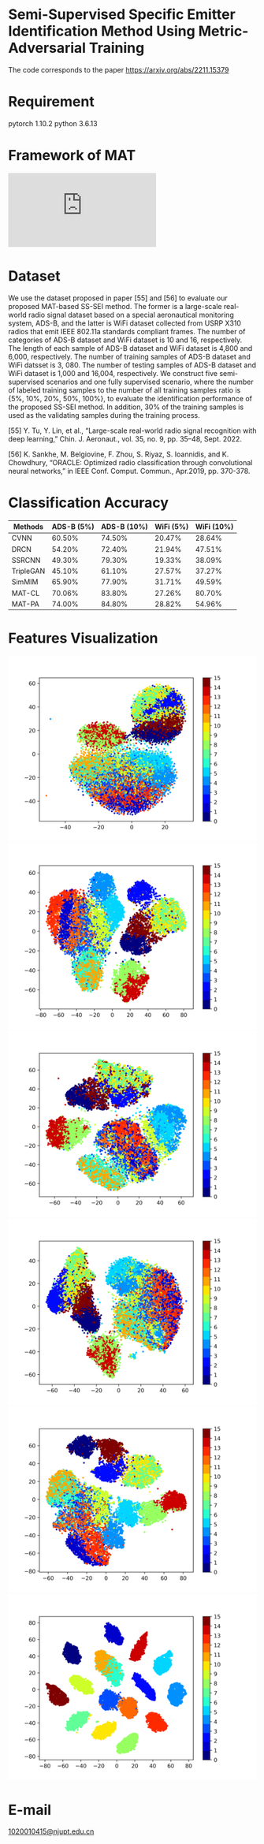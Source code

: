 # Semi-Supervised Specific Emitter Identification Method Using Metric-Adversarial Training
The code corresponds to the paper https://arxiv.org/abs/2211.15379

# Requirement
pytorch 1.10.2
python 3.6.13

# Framework of MAT
![Framework of MAT](https://github.com/lovelymimola/MAT-based-SS-SEI/blob/master/Figures/MAT_Pipeline.pdf)

# Dataset
We use the dataset proposed in paper [55] and [56] to evaluate our proposed MAT-based SS-SEI method. The former is a large-scale real-world radio signal dataset based on
a special aeronautical monitoring system, ADS-B, and the latter is WiFi dataset collected from USRP X310 radios that emit IEEE 802.11a standards compliant frames. The number of categories of ADS-B dataset and WiFi dataset is 10 and 16, respectively. The length of each sample of ADS-B dataset and WiFi dataset is 4,800
and 6,000, respectively. The number of training samples of ADS-B dataset and WiFi datsset is 3, 080. The number of testing samples of ADS-B dataset and WiFi dataset is 1,000 and 16,004, respectively. We construct five semi-supervised scenarios and one fully supervised scenario, where the number of labeled training samples to the number of all training samples ratio is {5%, 10%, 20%, 50%, 100%}, to evaluate the identification performance of the proposed SS-SEI method. In addition, 30% of the training samples is used as the validating samples during the training process.

[55] Y. Tu, Y. Lin, et al., “Large-scale real-world radio signal recognition with deep learning,” Chin. J. Aeronaut., vol. 35, no. 9, pp. 35–48, Sept.
2022.

[56] K. Sankhe, M. Belgiovine, F. Zhou, S. Riyaz, S. Ioannidis, and K. Chowdhury, “ORACLE: Optimized radio classification through convolutional neural networks,” in IEEE Conf. Comput. Commun., Apr.2019, pp. 370-378.

# Classification Accuracy
 Methods  | ADS-B (5%) | ADS-B (10%) | WiFi (5%) | WiFi (10%)
 ---- | ----- | ------  | ----- | ------  |
 CVNN  | 60.50% |  74.50% | 20.47% |28.64%
 DRCN  | 54.20% | 72.40% | 21.94% | 47.51%
 SSRCNN | 49.30% | 79.30% | 19.33% | 38.09%
 TripleGAN | 45.10% | 61.10% | 27.57% | 37.27%
 SimMIM | 65.90% | 77.90% | 31.71% | 49.59%
 MAT-CL | 70.06% | 83.80% | 27.26% | 80.70%
 MAT-PA | 74.00% | 84.80% | 28.82% | 54.96%

# Features Visualization
![Features Visualization of CNN](https://github.com/lovelymimola/MAT-based-SS-SEI/blob/master/Figures/CNN_n_classes_16_10label_90unlabel_improved.png)
![Features Visualization of DRCN](https://github.com/lovelymimola/MAT-based-SS-SEI/blob/master/Figures/DRCN_complex_n_classes_16_10label_90unlabel_improved.png)
![Features Visualization of SSRCNN](https://github.com/lovelymimola/MAT-based-SS-SEI/blob/master/Figures/SSRCNN_n_classes_16_10label_90unlabel_improved.png)
![Features Visualization of TripleGAN](https://github.com/lovelymimola/MAT-based-SS-SEI/blob/master/Figures/TripleGAN_n_classes_16_10label_90unlabel_improved.png)
![Features Visualization of SimMIM](https://github.com/lovelymimola/MAT-based-SS-SEI/blob/master/Figures/SimMIM_encoder_mask05_n_classes_16_label10_improved.png)
![Features Visualization of MAT](https://github.com/lovelymimola/MAT-based-SS-SEI/blob/master/Figures/CNN_MAT_n_classes_16_10label_90unlabel_improved.png)

# E-mail
1020010415@njupt.edu.cn

